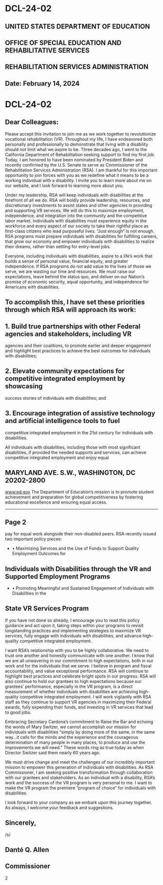 # DCL-24-02




## UNITED STATES DEPARTMENT OF EDUCATION
## OFFICE OF SPECIAL EDUCATION AND REHABILITATIVE SERVICES
## REHABILITATION SERVICES ADMINISTRATION



## Date: February 14, 2024
# DCL-24-02

## Dear Colleagues:

Please accept this invitation to join me as we work together to revolutionize vocational
rehabilitation (VR). Throughout my life, I have endeavored both personally and professionally to
demonstrate that living with a disability should not limit what we aspire to be. Three decades
ago, I went to the California Department of Rehabilitation seeking support to find my first job.
Today, I am honored to have been nominated by President Biden and recently confirmed by the
U.S. Senate to serve as Commissioner of the Rehabilitation Services Administration (RSA). I am
thankful for this important opportunity to join forces with you as we redefine what it means to be
a working individual with a disability. I invite you to learn more about me on our website, and I
look forward to learning more about you.


Under my leadership, RSA will keep individuals with disabilities at the forefront of all we do.
RSA will boldly provide leadership, resources, and discretionary investments to assist states and
other agencies in providing and supporting VR services. We will do this to maximize
employment, independence, and integration into the community and the competitive labor
market. Individuals with disabilities must experience equity in the workforce and every aspect of
our society to take their rightful place as first-class citizens who lead purposeful lives. “Just
enough” is not enough. RSA programs must prepare individuals with disabilities for fulfilling
careers, that grow our economy and empower individuals with disabilities to realize their
dreams, rather than settling for entry-level jobs.

Everyone, including individuals with disabilities, aspire to a life’s work that builds a sense of
personal value, financial equity, and greater independence. If RSA programs do not add value to
the lives of those we serve, we are wasting our time and resources. We must raise our
expectations, leave behind the status quo, and deliver on our Nation’s promise of economic
security, equal opportunity, and independence for Americans with disabilities.


## To accomplish this, I have set these priorities through which RSA will approach its work:

## 1. Build true partnerships with other Federal agencies and stakeholders, including VR
agencies and their coalitions, to promote earlier and deeper engagement and highlight
best practices to achieve the best outcomes for individuals with disabilities;
## 2. Elevate community expectations for competitive integrated employment by showcasing
success stories of individuals with disabilities; and
## 3. Encourage integration of assistive technology and artificial intelligence tools to fuel
competitive integrated employment in the 21st century for individuals with disabilities.

All individuals with disabilities, including those with most significant disabilities, if provided the
needed supports and services, can achieve competitive integrated employment and enjoy equal

## MARYLAND AVE. S.W., WASHINGTON, DC 20202-2800
www.ed.gov
The Department of Education’s mission is to promote student achievement and preparation for global competitiveness
by fostering educational excellence and ensuring equal access.


---
## Page 2




pay for equal work alongside their non-disabled peers. RSA recently issued two important policy
pieces:

- •  Maximizing Services and the Use of Funds to Support Quality Employment Outcomes for
## Individuals with Disabilities through the VR and Supported Employment Programs
- •  Promoting Meaningful and Sustained Engagement of Individuals with Disabilities in the
## State VR Services Program


If you have not done so already, I encourage you to read this policy guidance and act upon it,
taking steps within your programs to revisit longstanding practices and implementing strategies
to maximize VR services, fully engage with individuals with disabilities, and advance high-
quality competitive integrated employment.

I want RSA’s relationship with you to be highly collaborative. We need to trust one another and
honestly communicate with one another. I know that we are all unwavering in our commitment
to high expectations, both in our work and for the individuals that we serve. I believe in program
and fiscal accountability, and value exceptional performance. RSA will continue to highlight best
practices and celebrate bright spots in our progress. RSA will also continue to hold our grantees
to high expectations because our grantees’ performance, especially in the VR program, is a direct
measurement of whether individuals with disabilities are achieving high-quality competitive
integrated employment. I will work vigilantly with RSA staff as they continue to support VR
agencies in maximizing their Federal awards, fully expending their funds, and investing in VR
services that lead to good jobs.


Embracing Secretary Cardona’s commitment to Raise the Bar and echoing the words of Mary
Switzer, we cannot accomplish our mission for individuals with disabilities “simply by doing
more of the same, in the same way…it calls for the minds and the experience and the courageous
determination of many people in many places, to produce and use the improvements we will
need.” These words ring as true today as when Director Switzer said them nearly 60 years ago.

We must drive change and meet the challenges of our incredibly important mission to empower
this generation of individuals with disabilities. As RSA Commissioner, I am seeking positive
transformation through collaboration with our grantees and stakeholders. As an individual with a
disability, RSA’s work and the success of the VR program is very personal to me. I want to make
the VR program the premiere “program of choice” for individuals with disabilities.

I look forward to your company as we embark upon this journey together. As always, I welcome
your feedback and suggestions.


## Sincerely,

/s/

## Danté Q. Allen
## Commissioner






2
